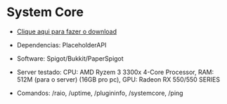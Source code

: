 # System Core

- [Clique aqui para fazer o download](https://www.mediafire.com/file/fv2d8hx73kpsj8o/SystemCore.jar/file)

- Dependencias:
PlaceholderAPI

- Software:
Spigot/Bukkit/PaperSpigot

- Server testado:
CPU: AMD Ryzem 3 3300x 4-Core Processor,
RAM: 512M (para o server) (16GB pro pc),
GPU: Radeon RX 550/550 SERIES

- Comandos:
/raio,
/uptime,
/plugininfo,
/systemcore,
/ping
